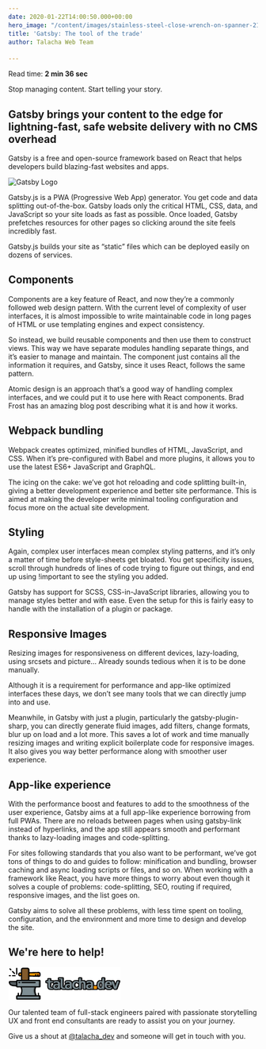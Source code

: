 ```yaml
---
date: 2020-01-22T14:00:50.000+00:00
hero_image: "/content/images/stainless-steel-close-wrench-on-spanner-210881.jpg"
title: 'Gatsby: The tool of the trade'
author: Talacha Web Team

---
```

Read time: **2 min 36 sec**

Stop managing content. Start telling your story. 

## Gatsby brings your content to the edge for lightning-fast, safe website delivery with no CMS overhead

Gatsby is a free and open-source framework based on React that helps developers build blazing-fast websites and apps.

![Gatsby Logo](https://app.forestry.io/sites/uvo8hwgcfd5hjw/body-media//content/images/Gatsby_Logo.png "Gatsby")

Gatsby.js is a PWA (Progressive Web App) generator. You get code and data splitting out-of-the-box. Gatsby loads only the critical HTML, CSS, data, and JavaScript so your site loads as fast as possible. Once loaded, Gatsby prefetches resources for other pages so clicking around the site feels incredibly fast.

Gatsby.js builds your site as “static” files which can be deployed easily on dozens of services.

## Components

Components are a key feature of React, and now they’re a commonly followed web design pattern. With the current level of complexity of user interfaces, it is almost impossible to write maintainable code in long pages of HTML or use templating engines and expect consistency.

So instead, we build reusable components and then use them to construct views. This way we have separate modules handling separate things, and it’s easier to manage and maintain. The component just contains all the information it requires, and Gatsby, since it uses React, follows the same pattern.

Atomic design is an approach that’s a good way of handling complex interfaces, and we could put it to use here with React components. Brad Frost has an amazing blog post describing what it is and how it works.

## Webpack bundling

Webpack creates optimized, minified bundles of HTML, JavaScript, and CSS. When it’s pre-configured with Babel and more plugins, it allows you to use the latest ES6+ JavaScript and GraphQL.

The icing on the cake: we’ve got hot reloading and code splitting built-in, giving a better development experience and better site performance. This is aimed at making the developer write minimal tooling configuration and focus more on the actual site development.

## Styling

Again, complex user interfaces mean complex styling patterns, and it’s only a matter of time before style-sheets get bloated. You get specificity issues, scroll through hundreds of lines of code trying to figure out things, and end up using !important to see the styling you added.

Gatsby has support for SCSS, CSS-in-JavaScript libraries, allowing you to manage styles better and with ease. Even the setup for this is fairly easy to handle with the installation of a plugin or package.

## Responsive Images

Resizing images for responsiveness on different devices, lazy-loading, using srcsets and picture… Already sounds tedious when it is to be done manually.

Although it is a requirement for performance and app-like optimized interfaces these days, we don’t see many tools that we can directly jump into and use.

Meanwhile, in Gatsby with just a plugin, particularly the gatsby-plugin-sharp, you can directly generate fluid images, add filters, change formats, blur up on load and a lot more. This saves a lot of work and time manually resizing images and writing explicit boilerplate code for responsive images. It also gives you way better performance along with smoother user experience.

## App-like experience

With the performance boost and features to add to the smoothness of the user experience, Gatsby aims at a full app-like experience borrowing from full PWAs. There are no reloads between pages when using gatsby-link instead of hyperlinks, and the app still appears smooth and performant thanks to lazy-loading images and code-splitting.

For sites following standards that you also want to be performant, we’ve got tons of things to do and guides to follow: minification and bundling, browser caching and async loading scripts or files, and so on. When working with a framework like React, you have more things to worry about even though it solves a couple of problems: code-splitting, SEO, routing if required, responsive images, and the list goes on.

Gatsby aims to solve all these problems, with less time spent on tooling, configuration, and the environment and more time to design and develop the site.

## We're here to help!

[![Talacha Logo](/content/images/talacha-logo-color.png "Talacha")](https://twitter.com/talacha_dev)

Our talented team of full-stack engineers paired with passionate storytelling UX and front end consultants are ready to assist you on your journey.

Give us a shout at [@talacha_dev](https://twitter.com/talacha_dev) and someone will get in touch with you.